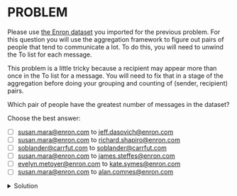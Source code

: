 # PROBLEM

Please use [the Enron dataset](https://s3.amazonaws.com/edu-downloads.10gen.com/enron/enron.zip) you imported for the previous problem. For this question you will use the aggregation framework to figure out pairs of people that tend to communicate a lot. To do this, you will need to unwind the To list for each message.

This problem is a little tricky because a recipient may appear more than once in the To list for a message. You will need to fix that in a stage of the aggregation before doing your grouping and counting of (sender, recipient) pairs.

Which pair of people have the greatest number of messages in the dataset?

Choose the best answer:

- [ ] susan.mara@enron.com to jeff.dasovich@enron.com
- [ ] susan.mara@enron.com to richard.shapiro@enron.com
- [ ] soblander@carrfut.com to soblander@carrfut.com
- [ ] susan.mara@enron.com to james.steffes@enron.com
- [ ] evelyn.metoyer@enron.com to kate.symes@enron.com
- [ ] susan.mara@enron.com to alan.comnes@enron.com

<details>
	<summary>Solution</summary>
	<br>susan.mara@enron.com to jeff.dasovich@enron.com
</details>